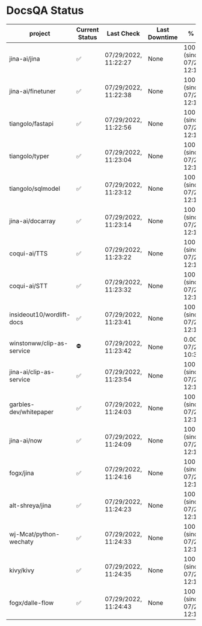 # DocsQA Status

|         project         |Current Status|     Last Check     |Last Downtime|              % Uptime              |
|-------------------------|--------------|--------------------|-------------|------------------------------------|
|jina-ai/jina             |✅            |07/29/2022, 11:22:27|None         |100.000 (since 07/27/2022, 12:11:57)|
|jina-ai/finetuner        |✅            |07/29/2022, 11:22:38|None         |100.000 (since 07/27/2022, 12:11:57)|
|tiangolo/fastapi         |✅            |07/29/2022, 11:22:56|None         |100.000 (since 07/27/2022, 12:11:57)|
|tiangolo/typer           |✅            |07/29/2022, 11:23:04|None         |100.000 (since 07/27/2022, 12:11:57)|
|tiangolo/sqlmodel        |✅            |07/29/2022, 11:23:12|None         |100.000 (since 07/27/2022, 12:11:57)|
|jina-ai/docarray         |✅            |07/29/2022, 11:23:14|None         |100.000 (since 07/27/2022, 12:11:57)|
|coqui-ai/TTS             |✅            |07/29/2022, 11:23:22|None         |100.000 (since 07/27/2022, 12:11:57)|
|coqui-ai/STT             |✅            |07/29/2022, 11:23:32|None         |100.000 (since 07/27/2022, 12:11:57)|
|insideout10/wordlift-docs|✅            |07/29/2022, 11:23:41|None         |100.000 (since 07/27/2022, 12:11:57)|
|winstonww/clip-as-service|⛔️           |07/29/2022, 11:23:42|None         |0.000 (since 07/29/2022, 10:31:17)  |
|jina-ai/clip-as-service  |✅            |07/29/2022, 11:23:54|None         |100.000 (since 07/27/2022, 12:11:57)|
|garbles-dev/whitepaper   |✅            |07/29/2022, 11:24:03|None         |100.000 (since 07/27/2022, 12:11:57)|
|jina-ai/now              |✅            |07/29/2022, 11:24:09|None         |100.000 (since 07/27/2022, 12:11:57)|
|fogx/jina                |✅            |07/29/2022, 11:24:16|None         |100.000 (since 07/27/2022, 12:11:57)|
|alt-shreya/jina          |✅            |07/29/2022, 11:24:23|None         |100.000 (since 07/27/2022, 12:11:57)|
|wj-Mcat/python-wechaty   |✅            |07/29/2022, 11:24:33|None         |100.000 (since 07/27/2022, 12:11:57)|
|kivy/kivy                |✅            |07/29/2022, 11:24:35|None         |100.000 (since 07/27/2022, 12:11:57)|
|fogx/dalle-flow          |✅            |07/29/2022, 11:24:43|None         |100.000 (since 07/27/2022, 12:11:57)|
